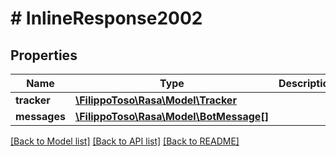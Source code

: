# # InlineResponse2002

## Properties

Name | Type | Description | Notes
------------ | ------------- | ------------- | -------------
**tracker** | [**\FilippoToso\Rasa\Model\Tracker**](Tracker.md) |  | [optional]
**messages** | [**\FilippoToso\Rasa\Model\BotMessage[]**](BotMessage.md) |  | [optional]

[[Back to Model list]](../../README.md#models) [[Back to API list]](../../README.md#endpoints) [[Back to README]](../../README.md)
